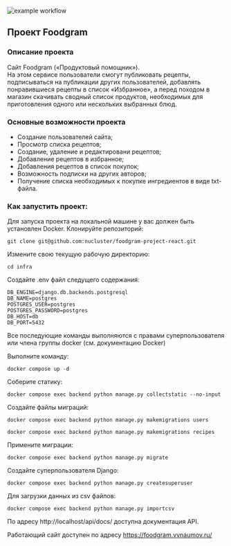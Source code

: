 ![example workflow](https://github.com/nucluster/foodgram-project-react/actions/workflows/main.yml/badge.svg)

## Проект Foodgram
### Описание проекта

Cайт Foodgram («Продуктовый помощник»).   
На этом сервисе пользователи смогут публиковать рецепты, подписываться на публикации других пользователей, добавлять понравившиеся рецепты в список «Избранное», а перед походом в магазин скачивать сводный список продуктов, необходимых для приготовления одного или нескольких выбранных блюд.

### Основные возможности проекта
- Создание пользователей сайта;
- Просмотр списка рецептов;
- Создание, удаление и редактировани рецептов;
- Добавление рецептов в избранное;
- Добавления рецептов в список покупок;
- Возможность подписки на других авторов;
- Получение списка необходимых к покупке ингредиентов в виде txt-файла.


### Как запустить проект:

Для запуска проекта на локальной машине у вас должен быть установлен Docker.
Клонируйте репозиторий:
```
git clone git@github.com:nucluster/foodgram-project-react.git
```

Измените свою текущую рабочую директорию:
```
cd infra
```

Создайте .env файл следущего содержания:
```
DB_ENGINE=django.db.backends.postgresql
DB_NAME=postgres
POSTGRES_USER=postgres
POSTGRES_PASSWORD=postgres
DB_HOST=db
DB_PORT=5432
``` 
Все последующие команды выполняются с правами суперпользователя 
или члена группы docker (см. документацию Docker) 

Выполните команду:
```
docker compose up -d
```

Соберите статику:
```
docker compose exec backend python manage.py collectstatic --no-input
```
Создайте файлы миграций:
```
docker compose exec backend python manage.py makemigrations users
```

````
docker compose exec backend python manage.py makemigrations recipes
````

Примените миграции:
```
docker compose exec backend python manage.py migrate
```

Создайте суперпользователя Django:
```
docker compose exec backend python manage.py createsuperuser
```

Для загрузки данных из csv файлов:
```
docker compose exec backend python manage.py importcsv
```


По адресу http://localhost/api/docs/ доступна документация API.


Работающий сайт доступен по адресу https://foodgram.vvnaumov.ru/
 
